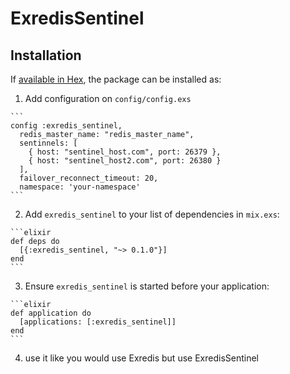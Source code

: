 # ExredisSentinel

## Installation

If [available in Hex](https://hex.pm/docs/publish), the package can be installed as:

  1. Add configuration on `config/config.exs`

    ```
    config :exredis_sentinel,
      redis_master_name: "redis_master_name",
      sentinnels: [
        { host: "sentinel_host.com", port: 26379 },
        { host: "sentinel_host2.com", port: 26380 }
      ],
      failover_reconnect_timeout: 20,
      namespace: 'your-namespace'
    ```

  2. Add `exredis_sentinel` to your list of dependencies in `mix.exs`:

    ```elixir
    def deps do
      [{:exredis_sentinel, "~> 0.1.0"}]
    end
    ```

  3. Ensure `exredis_sentinel` is started before your application:

    ```elixir
    def application do
      [applications: [:exredis_sentinel]]
    end
    ```

  4. use it like you would use Exredis but use ExredisSentinel

